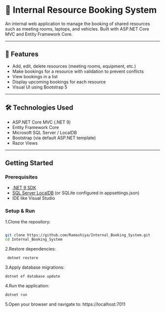 ﻿# 📅 Internal Resource Booking System

An internal web application to manage the booking of shared resources such as meeting rooms, laptops, and vehicles. Built with ASP.NET Core MVC and Entity Framework Core.

---

## 🚀 Features

- Add, edit, delete resources (meeting rooms, equipment, etc.)
- Make bookings for a resource with validation to prevent conflicts
- View bookings in a list
- Display upcoming bookings for each resource
- Visual UI using Bootstrap 5

---

## 🛠 Technologies Used

- ASP.NET Core MVC (.NET 9)
- Entity Framework Core
- Microsoft SQL Server / LocalDB
- Bootstrap (via default ASP.NET template)
- Razor Views

---

## Getting Started

### Prerequisites
- [.NET 9 SDK](https://dotnet.microsoft.com/download)
- [SQL Server LocalDB](https://learn.microsoft.com/en-us/sql/database-engine/configure-windows/sql-server-express-localdb) (or SQLite configured in appsettings.json)
- IDE like Visual Studio 

### Setup & Run

1.Clone the repository:
   ```bash
   
   git clone https://github.com/Ramashiya/Internal_Booking_System.git
   cd Internal_Booking_System
   ```
2.Restore dependencies:
  ```bash
   dotnet restore
```

3.Apply database migrations:
   ```bash
   dotnet ef database update
```
4.Run the application:
  ```bash
dotnet run
```
5.Open your browser and navigate to:
https://localhost:7011

